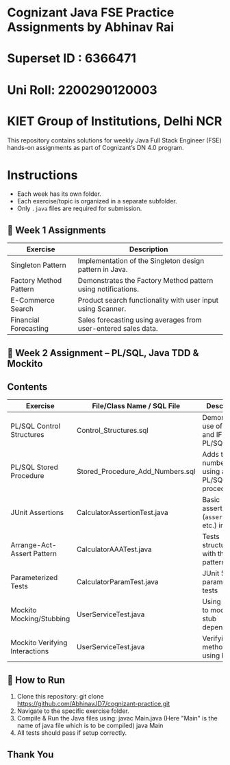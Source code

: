 # Cognizant Java FSE Practice Assignments by Abhinav Rai
# Superset ID : 6366471
# Uni Roll: 2200290120003
# KIET Group of Institutions, Delhi NCR

This repository contains solutions for weekly Java Full Stack Engineer (FSE) hands-on assignments as part of Cognizant’s DN 4.0 program.

# Instructions
- Each week has its own folder.
- Each exercise/topic is organized in a separate subfolder.
- Only `.java` files are required for submission.

## 📝 Week 1 Assignments

| Exercise                   | Description                                                      |
|----------------------------|------------------------------------------------------------------|
| Singleton Pattern          | Implementation of the Singleton design pattern in Java.          |
| Factory Method Pattern     | Demonstrates the Factory Method pattern using notifications.     |
| E-Commerce Search          | Product search functionality with user input using Scanner.      |
| Financial Forecasting      | Sales forecasting using averages from user-entered sales data.   |


## 📝 Week 2 Assignment – PL/SQL, Java TDD & Mockito 

## Contents

| Exercise                        | File/Class Name / SQL File          | Description                                        |
|----------------------------------|-------------------------------------|----------------------------------------------------|
| PL/SQL Control Structures        | Control_Structures.sql              | Demonstrates use of loops and IF in PL/SQL         |
| PL/SQL Stored Procedure          | Stored_Procedure_Add_Numbers.sql    | Adds two numbers using a PL/SQL stored procedure   |
| JUnit Assertions                 | CalculatorAssertionTest.java        | Basic assertions (`assertEquals`, etc.) in JUnit   |
| Arrange-Act-Assert Pattern       | CalculatorAAATest.java              | Tests structured with the AAA pattern              |
| Parameterized Tests              | CalculatorParamTest.java            | JUnit 5 parameterized tests                        |
| Mockito Mocking/Stubbing         | UserServiceTest.java                | Using Mockito to mock and stub dependencies        |
| Mockito Verifying Interactions   | UserServiceTest.java                | Verifying method calls using Mockito               |


## 🚀 How to Run

1. Clone this repository: git clone https://github.com/AbhinavJD7/cognizant-practice.git
2. Navigate to the specific exercise folder.
3. Compile & Run the Java files using:
    javac Main.java    (Here "Main" is the name of java file which is to be compiled)
    java Main
4. All tests should pass if setup correctly.


## Thank You ##
